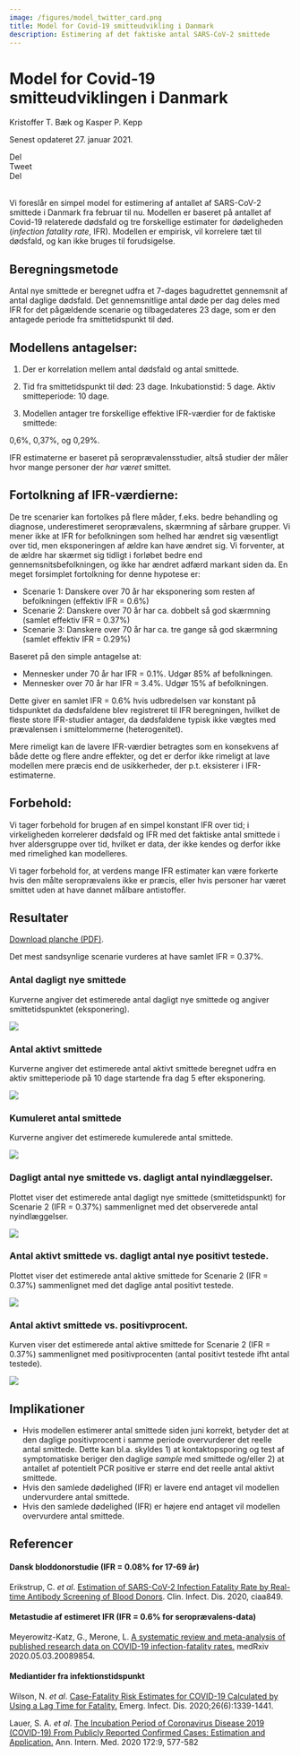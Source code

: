 ```yaml
---
image: /figures/model_twitter_card.png
title: Model for Covid-19 smitteudvikling i Danmark
description: Estimering af det faktiske antal SARS-CoV-2 smittede
---
```


# Model for Covid-19 smitteudviklingen i Danmark
Kristoffer T. Bæk og Kasper P. Kepp

Senest opdateret 27. januar 2021.

<div class="likely">
    <div class="facebook">Del</div>
    <div class="twitter">Tweet</div>
    <div class="linkedin">Del</div>
</div>
<br>



Vi foreslår en simpel model for estimering af antallet af SARS-CoV-2 smittede i Danmark fra februar til nu. Modellen er baseret på antallet af Covid-19 relaterede dødsfald og tre forskellige estimater for dødeligheden (*infection fatality rate*, IFR). Modellen er empirisk, vil korrelere tæt til dødsfald, og kan ikke bruges til forudsigelse.

## Beregningsmetode

Antal nye smittede er beregnet udfra et 7-dages bagudrettet gennemsnit af antal daglige dødsfald. Det gennemsnitlige antal døde per dag deles med IFR for det pågældende scenarie og tilbagedateres 23 dage, som er den antagede periode fra smittetidspunkt til død.  


## Modellens antagelser:

1) Der er korrelation mellem antal dødsfald og antal smittede.

2) Tid fra smittetidspunkt til død: 23 dage. Inkubationstid: 5 dage. Aktiv smitteperiode: 10 dage.

3) Modellen antager tre forskellige effektive IFR-værdier for de faktiske smittede:

0,6%, 0,37%, og 0,29%.  

IFR estimaterne er baseret på seroprævalensstudier, altså studier der måler hvor mange personer der *har været* smittet.


## Fortolkning af IFR-værdierne:

De tre scenarier kan fortolkes på flere måder, f.eks. bedre behandling og diagnose, underestimeret seroprævalens, skærmning af sårbare grupper. Vi mener ikke at IFR for befolkningen som helhed har ændret sig væsentligt over tid, men eksponeringen af ældre kan have ændret sig. Vi forventer, at de ældre har skærmet sig tidligt i forløbet bedre end gennemsnitsbefolkningen, og ikke har ændret adfærd markant siden da. En meget forsimplet fortolkning  for denne hypotese er:

- Scenarie 1: Danskere over 70 år har eksponering som resten af befolkningen (effektiv IFR = 0.6%)
- Scenarie 2: Danskere over 70 år har ca. dobbelt så god skærmning (samlet effektiv IFR = 0.37%)
- Scenarie 3: Danskere over 70 år har ca. tre gange så god skærmning (samlet effektiv IFR = 0.29%)

Baseret på den simple antagelse at:
- Mennesker under 70 år har IFR = 0.1%. Udgør 85% af befolkningen.
- Mennesker over 70 år har IFR = 3.4%. Udgør 15% af befolkningen.

Dette giver en samlet IFR = 0.6% hvis udbredelsen var konstant på tidspunktet da dødsfaldene blev registreret til IFR beregningen, hvilket de fleste store IFR-studier antager, da dødsfaldene typisk ikke vægtes med prævalensen i smittelommerne (heterogenitet).

Mere rimeligt kan de lavere IFR-værdier betragtes som en konsekvens af både dette og flere andre effekter, og det er derfor ikke rimeligt at lave modellen mere præcis end de usikkerheder, der p.t. eksisterer i IFR-estimaterne.

## Forbehold:
Vi tager forbehold for brugen af en simpel konstant IFR over tid; i virkeligheden korrelerer dødsfald og IFR med det faktiske antal smittede i hver aldersgruppe over tid, hvilket er data, der ikke kendes og derfor ikke med rimelighed kan modelleres.

Vi tager forbehold for, at verdens mange IFR estimater kan være forkerte hvis den målte seroprævalens ikke er præcis, eller hvis personer har været smittet uden at have dannet målbare antistoffer.

## Resultater

[Download planche (PDF)](/figures/Baek_Kepp_model_poster.pdf).

Det mest sandsynlige scenarie vurderes at have samlet IFR = 0.37%.

### Antal dagligt nye smittede
Kurverne angiver det estimerede antal dagligt nye smittede og angiver smittetidspunktet (eksponering).

![](/figures/BK_new_infected.png)

### Antal aktivt smittede
Kurverne angiver det estimerede antal aktivt smittede beregnet udfra en aktiv smitteperiode på 10 dage startende fra dag 5 efter eksponering.

![](/figures/BK_active_infected.png)

### Kumuleret antal smittede
Kurverne angiver det estimerede kumulerede antal smittede.

![](/figures/BK_cumulated.png)


### Dagligt antal nye smittede vs. dagligt antal nyindlæggelser.
Plottet viser det estimerede antal dagligt nye smittede (smittetidspunkt) for Scenarie 2 (IFR = 0.37%) sammenlignet med det observerede antal nyindlæggelser.

![](/figures/BK_new_infected_admitted.png)

### Antal aktivt smittede vs. dagligt antal nye positivt testede.
Plottet viser det estimerede antal aktive smittede for Scenarie 2 (IFR = 0.37%) sammenlignet med det daglige antal positivt testede.

![](/figures/BK_active_infected_cases.png)

### Antal aktivt smittede vs. positivprocent.
Kurven viser det estimerede antal aktive smittede for Scenarie 2 (IFR = 0.37%) sammenlignet med positivprocenten (antal positivt testede ifht antal testede).

![](/figures/BK_active_infected_pct.png)

## Implikationer
- Hvis modellen estimerer antal smittede siden juni korrekt, betyder det at den daglige positivprocent i samme periode overvurderer det reelle antal smittede. Dette kan bl.a. skyldes 1) at kontaktopsporing og test af symptomatiske beriger den daglige *sample* med smittede og/eller 2) at antallet af potentielt PCR positive er større end det reelle antal aktivt smittede.
- Hvis den samlede dødelighed (IFR) er lavere end antaget vil modellen undervurdere antal smittede.
- Hvis den samlede dødelighed (IFR) er højere end antaget vil modellen overvurdere antal smittede.


## Referencer

#### Dansk bloddonorstudie (IFR = 0.08% for 17-69 år)

Erikstrup, C. *et al*. [Estimation of SARS-CoV-2 Infection Fatality Rate by Real-time Antibody Screening of Blood Donors](https://academic.oup.com/cid/advance-article/doi/10.1093/cid/ciaa849/5862661). Clin. Infect. Dis. 2020, ciaa849.

#### Metastudie af estimeret IFR (IFR = 0.6% for seroprævalens-data)
Meyerowitz-Katz, G., Merone, L. [A systematic review and meta-analysis of published research data on COVID-19 infection-fatality rates.](https://www.medrxiv.org/content/10.1101/2020.05.03.20089854v4) medRxiv 2020.05.03.20089854.

#### Mediantider fra infektionstidspunkt
Wilson, N. *et al*. [Case-Fatality Risk Estimates for COVID-19 Calculated by Using a Lag Time for Fatality.](https://dx.doi.org/10.3201/eid2606.200320) Emerg. Infect. Dis. 2020;26(6):1339-1441.

Lauer, S. A. *et al*. [The Incubation Period of Coronavirus Disease 2019 (COVID-19) From Publicly Reported Confirmed Cases: Estimation and Application.](https://doi.org/10.7326/M20-0504) Ann. Intern. Med. 2020 172:9, 577-582
